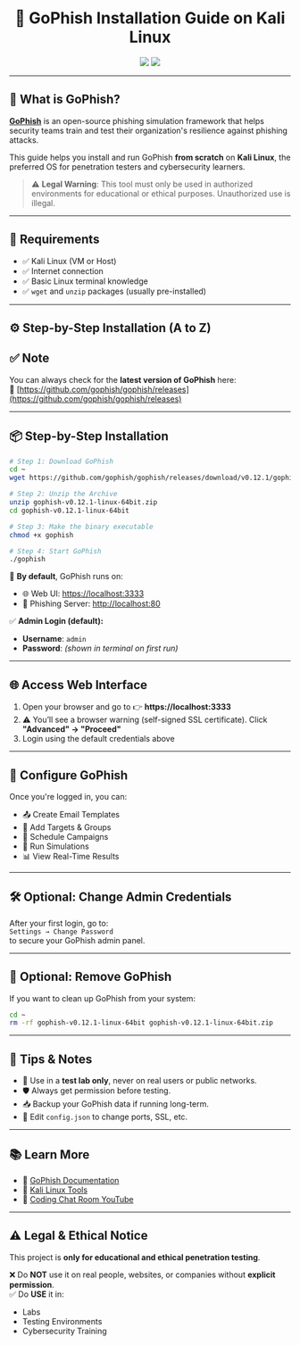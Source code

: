 <h1 align="center">
  🐍 GoPhish Installation Guide on Kali Linux
</h1>

<p align="center">
  <img src="https://img.shields.io/badge/Tested%20On-Kali%20Linux%202025.x-purple?style=for-the-badge" />
  <img src="https://img.shields.io/badge/Purpose-Education%20Only-blue?style=for-the-badge" />
</p>

---

## 📌 What is GoPhish?

[**GoPhish**](https://github.com/gophish/gophish) is an open-source phishing simulation framework that helps security teams train and test their organization's resilience against phishing attacks.

This guide helps you install and run GoPhish **from scratch** on **Kali Linux**, the preferred OS for penetration testers and cybersecurity learners.

> ⚠️ **Legal Warning**: This tool must only be used in authorized environments for educational or ethical purposes. Unauthorized use is illegal.

---

## 🧠 Requirements

- ✅ Kali Linux (VM or Host)
- ✅ Internet connection
- ✅ Basic Linux terminal knowledge
- ✅ `wget` and `unzip` packages (usually pre-installed)

---

## ⚙️ Step-by-Step Installation (A to Z)

## ✅ Note

You can always check for the **latest version of GoPhish** here:  
🔗 [https://github.com/gophish/gophish/releases](https://github.com/gophish/gophish/releases)

---

## 📦 Step-by-Step Installation

```bash
# Step 1: Download GoPhish
cd ~
wget https://github.com/gophish/gophish/releases/download/v0.12.1/gophish-v0.12.1-linux-64bit.zip

# Step 2: Unzip the Archive
unzip gophish-v0.12.1-linux-64bit.zip
cd gophish-v0.12.1-linux-64bit

# Step 3: Make the binary executable
chmod +x gophish

# Step 4: Start GoPhish
./gophish
```

📍 **By default**, GoPhish runs on:

- 🌐 Web UI: [https://localhost:3333](https://localhost:3333)
- 🎯 Phishing Server: [http://localhost:80](http://localhost:80)

✅ **Admin Login (default):**

- **Username**: `admin`  
- **Password**: *(shown in terminal on first run)*

---

## 🌐 Access Web Interface

1. Open your browser and go to 👉 **https://localhost:3333**
2. ⚠️ You’ll see a browser warning (self-signed SSL certificate). Click **"Advanced" → "Proceed"**
3. Login using the default credentials above

---

## 🔧 Configure GoPhish

Once you're logged in, you can:

- 📤 Create Email Templates  
- 🎯 Add Targets & Groups  
- 📅 Schedule Campaigns  
- 🧪 Run Simulations  
- 📊 View Real-Time Results  

---

## 🛠 Optional: Change Admin Credentials

After your first login, go to:  
`Settings → Change Password`  
to secure your GoPhish admin panel.

---

## 🧼 Optional: Remove GoPhish

If you want to clean up GoPhish from your system:

```bash
cd ~
rm -rf gophish-v0.12.1-linux-64bit gophish-v0.12.1-linux-64bit.zip
```

---

## 🧠 Tips & Notes

- 🔐 Use in a **test lab only**, never on real users or public networks.
- 🛡️ Always get permission before testing.
- 📥 Backup your GoPhish data if running long-term.
- 🔄 Edit `config.json` to change ports, SSL, etc.

---

## 📚 Learn More

- 📖 [GoPhish Documentation](https://docs.getgophish.com/)
- 🧪 [Kali Linux Tools](https://tools.kali.org/)
- 🎥 [Coding Chat Room YouTube](https://www.youtube.com/@CodingChatRoom)

---

## ⚠️ Legal & Ethical Notice

This project is **only for educational and ethical penetration testing**.

❌ Do **NOT** use it on real people, websites, or companies without **explicit permission**.  
✅ Do **USE** it in:

- Labs  
- Testing Environments  
- Cybersecurity Training  
